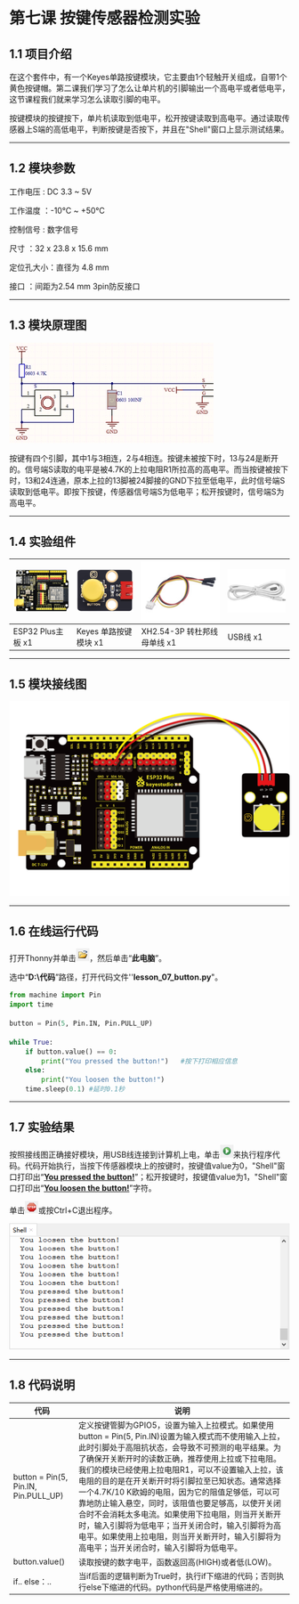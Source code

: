 # 第七课 按键传感器检测实验

## 1.1 项目介绍

在这个套件中，有一个Keyes单路按键模块，它主要由1个轻触开关组成，自带1个黄色按键帽。第二课我们学习了怎么让单片机的引脚输出一个高电平或者低电平，这节课程我们就来学习怎么读取引脚的电平。

按键模块的按键按下，单片机读取到低电平，松开按键读取到高电平。通过读取传感器上S端的高低电平，判断按键是否按下，并且在"Shell"窗口上显示测试结果。

---

## 1.2 模块参数

工作电压 : DC 3.3 ~ 5V 

工作温度 ：-10°C ~ +50°C

控制信号 : 数字信号

尺寸 ：32 x 23.8 x 15.6 mm

定位孔大小：直径为 4.8 mm

接口 ：间距为2.54 mm 3pin防反接口

---

## 1.3 模块原理图

![](media/071301.jpg)

按键有四个引脚，其中1与3相连，2与4相连。按键未被按下时，13与24是断开的。信号端S读取的电平是被4.7K的上拉电阻R1所拉高的高电平。而当按键被按下时，13和24连通，原本上拉的13脚被24脚接的GND下拉至低电平，此时信号端S读取到低电平。即按下按键，传感器信号端S为低电平；松开按键时，信号端S为高电平。

---

## 1.4 实验组件

| ![img](media/KS5016.png) | ![img](media/KE4012.png) | ![img](media/3pin.jpg)       | ![img](media/USB.jpg) |
| ------------------------ | ------------------------ | ---------------------------- | --------------------- |
| ESP32 Plus主板 x1        | Keyes 单路按键模块 x1    | XH2.54-3P 转杜邦线母单线  x1 | USB线  x1             |

---

## 1.5 模块接线图

![](media/071501.png)

---

## 1.6 在线运行代码

打开Thonny并单击![1303](media/1303.png)，然后单击“**此电脑**”。

选中“**D:\代码**”路径，打开代码文件''**lesson_07_button.py**"。

```python
from machine import Pin
import time

button = Pin(5, Pin.IN, Pin.PULL_UP)

while True:
    if button.value() == 0:
        print("You pressed the button!")   #按下打印相应信息
    else:
        print("You loosen the button!")
    time.sleep(0.1) #延时0.1秒
```

---

## 1.7 实验结果

按照接线图正确接好模块，用USB线连接到计算机上电，单击![1305](media/1305.png)来执行程序代码。代码开始执行，当按下传感器模块上的按键时，按键值value为0，"Shell"窗口打印出“**<u>You pressed the button!</u>**”；松开按键时，按键值value为1，"Shell"窗口打印出“**<u>You loosen the button!</u>**”字符。

单击![1311](media/1311.png)或按Ctrl+C退出程序。

![](media/071701.png)

---

## 1.8 代码说明

| 代码                                 | 说明                                                         |
| ------------------------------------ | ------------------------------------------------------------ |
| button = Pin(5, Pin.IN, Pin.PULL_UP) | 定义按键管脚为GPIO5，设置为输入上拉模式。如果使用button = Pin(5, Pin.IN)设置为输入模式而不使用输入上拉，此时引脚处于高阻抗状态，会导致不可预测的电平结果。为了确保开关断开时的读数正确，推荐使用上拉或下拉电阻。我们的模块已经使用上拉电阻R1，可以不设置输入上拉，该电阻的目的是在开关断开时将引脚拉至已知状态。通常选择一个4.7K/10 K欧姆的电阻，因为它的阻值足够低，可以可靠地防止输入悬空，同时，该阻值也要足够高，以使开关闭合时不会消耗太多电流。如果使用下拉电阻，则当开关断开时，输入引脚将为低电平；当开关闭合时，输入引脚将为高电平。如果使用上拉电阻，则当开关断开时，输入引脚将为高电平；当开关闭合时，输入引脚将为低电平。 |
| button.value()                       | 读取按键的数字电平，函数返回高(HIGH)或者低(LOW)。            |
| if.. else：..                        | 当if后面的逻辑判断为True时，执行if下缩进的代码；否则执行else下缩进的代码。python代码是严格使用缩进的。 |

